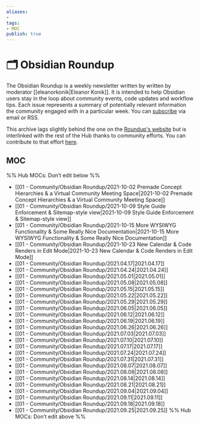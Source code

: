 ```yaml
---
aliases:
- 
tags: 
- MOC
publish: true
---
```


# 🗂️ Obsidian Roundup

The Obsidian Roundup is a weekly newsletter written by written by moderator [[eleanorkonik|Eleanor Konik]]. It is intended to help Obsidian users stay in the loop about community events, code updates and workflow tips. Each issue represents a summary of potentially relevant information the community engaged with in a particular week. You can [subscribe](https://www.obsidianroundup.org/membership/) via email or RSS. 

This archive lags slightly behind the one on the [Roundup's website](https://obsidianroundup.org/) but is interlinked with the rest of the Hub thanks to community efforts. You can contribute to that effort [here](https://github.com/obsidian-community/obsidian-hub/contribute).

## MOC

%% Hub MOCs: Don’t edit below  %%
-  [[01 - Community/Obsidian Roundup/2021-10-02  Premade Concept Hierarchies & a Virtual Community Meeting Space|2021-10-02  Premade Concept Hierarchies & a Virtual Community Meeting Space]]
-  [[01 - Community/Obsidian Roundup/2021-10-09  Style Guide Enforcement & Sitemap-style view|2021-10-09  Style Guide Enforcement & Sitemap-style view]]
-  [[01 - Community/Obsidian Roundup/2021-10-15  More WYSIWYG Functionality & Some Really Nice Documentation|2021-10-15  More WYSIWYG Functionality & Some Really Nice Documentation]]
-  [[01 - Community/Obsidian Roundup/2021-10-23  New Calendar & Code Renders in Edit Mode|2021-10-23  New Calendar & Code Renders in Edit Mode]]
-  [[01 - Community/Obsidian Roundup/2021.04.17|2021.04.17]]
-  [[01 - Community/Obsidian Roundup/2021.04.24|2021.04.24]]
-  [[01 - Community/Obsidian Roundup/2021.05.01|2021.05.01]]
-  [[01 - Community/Obsidian Roundup/2021.05.08|2021.05.08]]
-  [[01 - Community/Obsidian Roundup/2021.05.15|2021.05.15]]
-  [[01 - Community/Obsidian Roundup/2021.05.22|2021.05.22]]
-  [[01 - Community/Obsidian Roundup/2021.05.29|2021.05.29]]
-  [[01 - Community/Obsidian Roundup/2021.06.05|2021.06.05]]
-  [[01 - Community/Obsidian Roundup/2021.06.12|2021.06.12]]
-  [[01 - Community/Obsidian Roundup/2021.06.19|2021.06.19]]
-  [[01 - Community/Obsidian Roundup/2021.06.26|2021.06.26]]
-  [[01 - Community/Obsidian Roundup/2021.07.03|2021.07.03]]
-  [[01 - Community/Obsidian Roundup/2021.07.10|2021.07.10]]
-  [[01 - Community/Obsidian Roundup/2021.07.17|2021.07.17]]
-  [[01 - Community/Obsidian Roundup/2021.07.24|2021.07.24]]
-  [[01 - Community/Obsidian Roundup/2021.07.31|2021.07.31]]
-  [[01 - Community/Obsidian Roundup/2021.08.07|2021.08.07]]
-  [[01 - Community/Obsidian Roundup/2021.08.08|2021.08.08]]
-  [[01 - Community/Obsidian Roundup/2021.08.14|2021.08.14]]
-  [[01 - Community/Obsidian Roundup/2021.08.21|2021.08.21]]
-  [[01 - Community/Obsidian Roundup/2021.09.04|2021.09.04]]
-  [[01 - Community/Obsidian Roundup/2021.09.11|2021.09.11]]
-  [[01 - Community/Obsidian Roundup/2021.09.18|2021.09.18]]
-  [[01 - Community/Obsidian Roundup/2021.09.25|2021.09.25]]
%% Hub MOCs: Don’t edit above  %%
